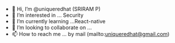 - 👋 Hi, I’m @uniqueredhat (SRIRAM P)
- 👀 I’m interested in ... Security
- 🌱 I’m currently learning ...React-native
- 💞️ I’m looking to collaborate on ...
- 📫 How to reach me ... by mail (mailto:uniqueredhat@gmail.com)
